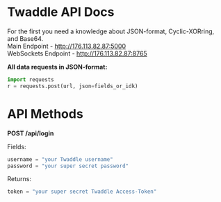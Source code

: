 # Twaddle API Docs
For the first you need a knowledge about JSON-format, Cyclic-XORring, and Base64.<br>
Main Endpoint - http://176.113.82.87:5000<br>
WebSockets Endpoint - http://176.113.82.87:8765

**All data requests in JSON-format:**
```py
import requests
r = requests.post(url, json=fields_or_idk)
```


# API Methods


**POST /api/login**

Fields:

```py
username = "your Twaddle username"
password = "your super secret password"
```
Returns:

```py
token = "your super secret Twaddle Access-Token"
```
